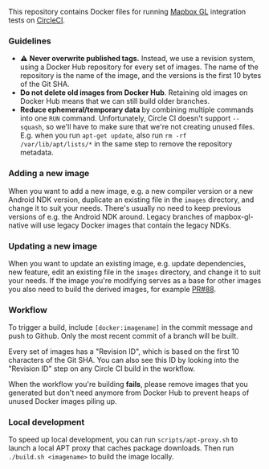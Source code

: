 This repository contains Docker files for running [Mapbox GL](https://github.com/mapbox/mapbox-gl-native) integration tests on [CircleCI](https://circleci.com/gh/mapbox/mapbox-gl-native).

### Guidelines

* ⚠️ **Never overwrite published tags.** Instead, we use a revision system, using a Docker Hub repository for every set of images. The name of the repository is the name of the image, and the versions is the first 10 bytes of the Git SHA.
* **Do not delete old images from Docker Hub**. Retaining old images on Docker Hub means that we can still build older branches.
* **Reduce ephemeral/temporary data** by combining multiple commands into one `RUN` command. Unfortunately, Circle CI doesn't support `--squash`, so we'll have to make sure that we're not creating unused files. E.g. when you run `apt-get update`, also run `rm -rf /var/lib/apt/lists/*` in the same step to remove the repository metadata.

### Adding a new image

When you want to add a new image, e.g. a new compiler version or a new Android NDK version, duplicate an existing file in the `images` directory, and change it to suit your needs. There's usually no need to keep previous versions of e.g. the Android NDK around. Legacy branches of mapbox-gl-native will use legacy Docker images that contain the legacy NDKs.

### Updating a new image

When you want to update an existing image, e.g. update dependencies, new feature, edit an existing file in the `images` directory, and change it to suit your needs. If the image you're modifying serves as a base for other images you also need to build the derived images, for example [PR#88](https://github.com/mapbox/mbgl-ci-images/pull/88).

### Workflow

To trigger a build, include `[docker:imagename]` in the commit message and push to Github. Only the most recent commit of a branch will be built.

Every set of images has a "Revision ID", which is based on the first 10 characters of the Git SHA. You can also see this ID by looking into the "Revision ID" step on any Circle CI build in the workflow.

When the workflow you're building **fails**, please remove images that you generated but don't need anymore from Docker Hub to prevent heaps of unused Docker images piling up.

### Local development

To speed up local development, you can run `scripts/apt-proxy.sh` to launch a local APT proxy that caches package downloads. Then run `./build.sh <imagename>` to build the image locally.
